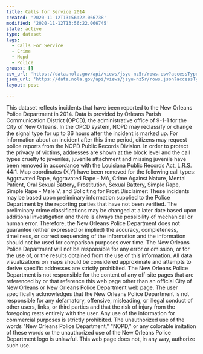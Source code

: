 ```yaml
---
title: Calls for Service 2014
created: '2020-11-12T13:56:22.066738'
modified: '2020-11-12T13:56:22.066745'
state: active
type: dataset
tags:
  - Calls For Service
  - Crime
  - Nopd
  - Police
groups: []
csv_url: 'https://data.nola.gov/api/views/jsyu-nz5r/rows.csv?accessType=DOWNLOAD'
json_url: 'https://data.nola.gov/api/views/jsyu-nz5r/rows.json?accessType=DOWNLOAD'
layout: post

---
```

This dataset reflects incidents that have been reported to the New Orleans Police Department in 2014. Data is provided by Orleans Parish Communication District (OPCD), the administrative office of 9-1-1 for the City of New Orleans. In the OPCD system, NOPD may reclassify or change the signal type for up to 36 hours after the incident is marked up. For information about an incident after this time period, citizens may request police reports from the NOPD Public Records Division.  In order to protect the privacy of victims, addresses are shown at the block level and the call types cruelty to juveniles, juvenile attachment and missing juvenile have been removed in accordance with the Louisiana Public Records Act, L.R.S. 44:1.  Map coordinates (X,Y) have been removed for the following call types: Aggravated Rape, Aggravated Rape - MA, Crime Against Nature, Mental Patient, Oral Sexual Battery, Prostitution, Sexual Battery, Simple Rape, Simple Rape - Male V, and Soliciting for Prost.Disclaimer: These incidents may be based upon preliminary information supplied to the Police Department by the reporting parties that have not been verified. The preliminary crime classifications may be changed at a later date based upon additional investigation and there is always the possibility of mechanical or human error. Therefore, the New Orleans Police Department does not guarantee (either expressed or implied) the accuracy, completeness, timeliness, or correct sequencing of the information and the information should not be used for comparison purposes over time. The New Orleans Police Department will not be responsible for any error or omission, or for the use of, or the results obtained from the use of this information. All data visualizations on maps should be considered approximate and attempts to derive specific addresses are strictly prohibited. The New Orleans Police Department is not responsible for the content of any off-site pages that are referenced by or that reference this web page other than an official City of New Orleans or New Orleans Police Department web page. The user specifically acknowledges that the New Orleans Police Department is not responsible for any defamatory, offensive, misleading, or illegal conduct of other users, links, or third parties and that the risk of injury from the foregoing rests entirely with the user. Any use of the information for commercial purposes is strictly prohibited. The unauthorized use of the words "New Orleans Police Department," "NOPD," or any colorable imitation of these words or the unauthorized use of the New Orleans Police Department logo is unlawful. This web page does not, in any way, authorize such use.
